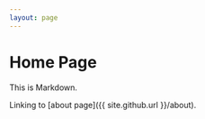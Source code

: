 ```yaml
---
layout: page
---
```



# Home Page

This is Markdown.

Linking to [about page]({{ site.github.url }}/about).

